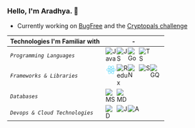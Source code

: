### Hello, I'm Aradhya. :wave:
- Currently working on [BugFree](http://github.com/aradhyamehta/BugFree) and the [Cryptopals challenge](https://cryptopals.com/)

Technologies I'm Familiar with | -
------------ | -------------
*`Programming Languages`* | <img align="left" alt="Java" width="26px" title="Java" src="https://cdn.jsdelivr.net/npm/simple-icons@v3/icons/java.svg" /> <img align="left" alt="JS" width="26px" title="JavaScript" src="https://cdn.jsdelivr.net/npm/simple-icons@v3/icons/javascript.svg" /> <img align="left" alt="Go" width="26px" title="Golang" src="https://cdn.jsdelivr.net/npm/simple-icons@v3/icons/go.svg" /> <img align="left" alt="TS" width="26px" title="TypeScript" src="https://cdn.jsdelivr.net/npm/simple-icons@v3/icons/typescript.svg" />
*`Frameworks & Libraries`* | <img align="left" alt="React" width="26px" title="React" src="https://raw.githubusercontent.com/github/explore/80688e429a7d4ef2fca1e82350fe8e3517d3494d/topics/react/react.png" /> <img align="left" alt="Redux" width="26px" title="Redux" src="https://cdn.jsdelivr.net/npm/simple-icons@v3/icons/redux.svg" /> <img align="left" alt="N" width="26px" title="NodeJS" src="https://cdn.jsdelivr.net/npm/simple-icons@v3/icons/node-dot-js.svg" /> <img align="left" alt="S" width="26px" title="Spring" src="https://cdn.jsdelivr.net/npm/simple-icons@v3/icons/spring.svg" /> <img align="left" alt="GQ" width="26px" title="GraphQL" src="https://cdn.jsdelivr.net/npm/simple-icons@v3/icons/apollographql.svg" />
*`Databases`* | <img align="left" alt="MS" width="26px" title="MySQL" src="https://cdn.jsdelivr.net/npm/simple-icons@v3/icons/mysql.svg" /> <img align="left" alt="MD" width="26px" title="MongoDB" src="https://cdn.jsdelivr.net/npm/simple-icons@v3/icons/mongodb.svg" />
*`Devops & Cloud Technologies`* | <img align="left" alt="D" width="26px" title="Docker" src="https://cdn.jsdelivr.net/npm/simple-icons@v3/icons/docker.svg" /> <img align="left" alt="J" width="26px" title="Jenkins" src="https://cdn.jsdelivr.net/npm/simple-icons@v3/icons/jenkins.svg" /> <img align="left" alt="A" width="26px" title="AWS" src="https://cdn.jsdelivr.net/npm/simple-icons@v3/icons/amazonaws.svg" />